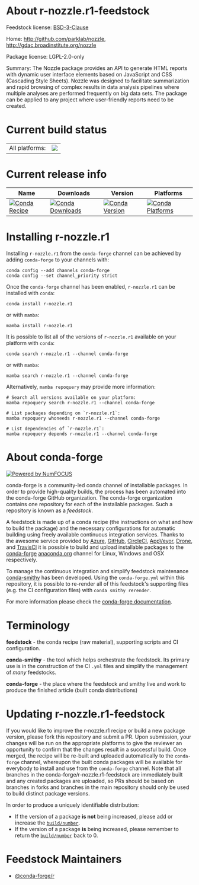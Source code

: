 About r-nozzle.r1-feedstock
===========================

Feedstock license: [BSD-3-Clause](https://github.com/conda-forge/r-nozzle.r1-feedstock/blob/main/LICENSE.txt)

Home: http://github.com/parklab/nozzle, http://gdac.broadinstitute.org/nozzle

Package license: LGPL-2.0-only

Summary: The Nozzle package provides an API to generate HTML reports with dynamic user interface elements based on JavaScript and CSS (Cascading Style Sheets). Nozzle was designed to facilitate summarization and rapid browsing of complex results in data analysis pipelines where multiple analyses are performed frequently on big data sets. The package can be applied to any project where user-friendly reports need to be created.

Current build status
====================


<table><tr><td>All platforms:</td>
    <td>
      <a href="https://dev.azure.com/conda-forge/feedstock-builds/_build/latest?definitionId=1401&branchName=main">
        <img src="https://dev.azure.com/conda-forge/feedstock-builds/_apis/build/status/r-nozzle.r1-feedstock?branchName=main">
      </a>
    </td>
  </tr>
</table>

Current release info
====================

| Name | Downloads | Version | Platforms |
| --- | --- | --- | --- |
| [![Conda Recipe](https://img.shields.io/badge/recipe-r--nozzle.r1-green.svg)](https://anaconda.org/conda-forge/r-nozzle.r1) | [![Conda Downloads](https://img.shields.io/conda/dn/conda-forge/r-nozzle.r1.svg)](https://anaconda.org/conda-forge/r-nozzle.r1) | [![Conda Version](https://img.shields.io/conda/vn/conda-forge/r-nozzle.r1.svg)](https://anaconda.org/conda-forge/r-nozzle.r1) | [![Conda Platforms](https://img.shields.io/conda/pn/conda-forge/r-nozzle.r1.svg)](https://anaconda.org/conda-forge/r-nozzle.r1) |

Installing r-nozzle.r1
======================

Installing `r-nozzle.r1` from the `conda-forge` channel can be achieved by adding `conda-forge` to your channels with:

```
conda config --add channels conda-forge
conda config --set channel_priority strict
```

Once the `conda-forge` channel has been enabled, `r-nozzle.r1` can be installed with `conda`:

```
conda install r-nozzle.r1
```

or with `mamba`:

```
mamba install r-nozzle.r1
```

It is possible to list all of the versions of `r-nozzle.r1` available on your platform with `conda`:

```
conda search r-nozzle.r1 --channel conda-forge
```

or with `mamba`:

```
mamba search r-nozzle.r1 --channel conda-forge
```

Alternatively, `mamba repoquery` may provide more information:

```
# Search all versions available on your platform:
mamba repoquery search r-nozzle.r1 --channel conda-forge

# List packages depending on `r-nozzle.r1`:
mamba repoquery whoneeds r-nozzle.r1 --channel conda-forge

# List dependencies of `r-nozzle.r1`:
mamba repoquery depends r-nozzle.r1 --channel conda-forge
```


About conda-forge
=================

[![Powered by
NumFOCUS](https://img.shields.io/badge/powered%20by-NumFOCUS-orange.svg?style=flat&colorA=E1523D&colorB=007D8A)](https://numfocus.org)

conda-forge is a community-led conda channel of installable packages.
In order to provide high-quality builds, the process has been automated into the
conda-forge GitHub organization. The conda-forge organization contains one repository
for each of the installable packages. Such a repository is known as a *feedstock*.

A feedstock is made up of a conda recipe (the instructions on what and how to build
the package) and the necessary configurations for automatic building using freely
available continuous integration services. Thanks to the awesome service provided by
[Azure](https://azure.microsoft.com/en-us/services/devops/), [GitHub](https://github.com/),
[CircleCI](https://circleci.com/), [AppVeyor](https://www.appveyor.com/),
[Drone](https://cloud.drone.io/welcome), and [TravisCI](https://travis-ci.com/)
it is possible to build and upload installable packages to the
[conda-forge](https://anaconda.org/conda-forge) [anaconda.org](https://anaconda.org/)
channel for Linux, Windows and OSX respectively.

To manage the continuous integration and simplify feedstock maintenance
[conda-smithy](https://github.com/conda-forge/conda-smithy) has been developed.
Using the ``conda-forge.yml`` within this repository, it is possible to re-render all of
this feedstock's supporting files (e.g. the CI configuration files) with ``conda smithy rerender``.

For more information please check the [conda-forge documentation](https://conda-forge.org/docs/).

Terminology
===========

**feedstock** - the conda recipe (raw material), supporting scripts and CI configuration.

**conda-smithy** - the tool which helps orchestrate the feedstock.
                   Its primary use is in the construction of the CI ``.yml`` files
                   and simplify the management of *many* feedstocks.

**conda-forge** - the place where the feedstock and smithy live and work to
                  produce the finished article (built conda distributions)


Updating r-nozzle.r1-feedstock
==============================

If you would like to improve the r-nozzle.r1 recipe or build a new
package version, please fork this repository and submit a PR. Upon submission,
your changes will be run on the appropriate platforms to give the reviewer an
opportunity to confirm that the changes result in a successful build. Once
merged, the recipe will be re-built and uploaded automatically to the
`conda-forge` channel, whereupon the built conda packages will be available for
everybody to install and use from the `conda-forge` channel.
Note that all branches in the conda-forge/r-nozzle.r1-feedstock are
immediately built and any created packages are uploaded, so PRs should be based
on branches in forks and branches in the main repository should only be used to
build distinct package versions.

In order to produce a uniquely identifiable distribution:
 * If the version of a package **is not** being increased, please add or increase
   the [``build/number``](https://docs.conda.io/projects/conda-build/en/latest/resources/define-metadata.html#build-number-and-string).
 * If the version of a package **is** being increased, please remember to return
   the [``build/number``](https://docs.conda.io/projects/conda-build/en/latest/resources/define-metadata.html#build-number-and-string)
   back to 0.

Feedstock Maintainers
=====================

* [@conda-forge/r](https://github.com/conda-forge/r/)

